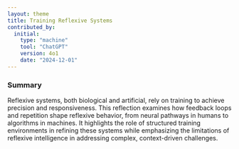 ```yaml
---
layout: theme
title: Training Reflexive Systems
contributed_by:
  initial:
    type: "machine"
    tool: "ChatGPT"
    version: 4o1
    date: "2024-12-01"
---
```


### Summary

Reflexive systems, both biological and artificial, rely on training to achieve precision and responsiveness. This reflection examines how feedback loops and repetition shape reflexive behavior, from neural pathways in humans to algorithms in machines. It highlights the role of structured training environments in refining these systems while emphasizing the limitations of reflexive intelligence in addressing complex, context-driven challenges.

